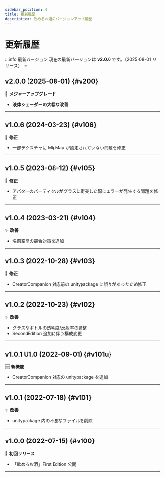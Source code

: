 ```yaml
---
sidebar_position: 4
title: 更新履歴
description: 飲めるお酒のバージョンアップ履歴
---
```


# 更新履歴

:::info 最新バージョン
現在の最新バージョンは **v2.0.0** です。（2025-08-01 リリース）
:::

## v2.0.0 (2025-08-01) {#v200}

🚀 **メジャーアップグレード**

- **液体シェーダーの大幅な改善**

---

## v1.0.6 (2024-03-23) {#v106}

🔧 **修正**

- 一部テクスチャに MipMap が設定されていない問題を修正

---

## v1.0.5 (2023-08-12) {#v105}

🔧 **修正**

- アバターのパーティクルがグラスに衝突した際にエラーが発生する問題を修正

---

## v1.0.4 (2023-03-21) {#v104}

✨ **改善**

- 名前空間の競合対策を追加

---

## v1.0.3 (2022-10-28) {#v103}

🔧 **修正**

- CreatorCompanion 対応前の unitypackage に誤りがあったため修正

---

## v1.0.2 (2022-10-23) {#v102}

✨ **改善**

- グラスやボトルの透明度/反射率の調整
- SecondEdition 追加に伴う構成変更

---

## v1.0.1 U1.0 (2022-09-01) {#v101u}

🆕 **新機能**

- CreatorCompanion 対応の unitypackage を追加

---

## v1.0.1 (2022-07-18) {#v101}

✨ **改善**

- unitypackage 内の不要なファイルを削除

---

## v1.0.0 (2022-07-15) {#v100}

🎉 **初回リリース**

- 「飲めるお酒」First Edition 公開

---
